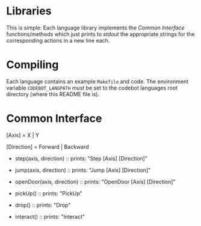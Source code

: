 # Libraries

This is simple: Each language library implements the *Common Interface*
functions/methods which just prints to *stdout* the appropriate strings for the
corresponding actions in a new line each.


# Compiling

Each language contains an example `Makefile` and code. The environment variable
`CODEBOT_LANGPATH` *must* be set to the codebot languages root directory (where
this README file is).


# Common Interface

[Axis] = X | Y

[Direction] = Forward | Backward



- step(axis, direction) ::
    prints: "Step [Axis] [Direction]"

- jump(axis, direction) ::
    prints: "Jump [Axis] [Direction]"

- openDoor(axis, direction) ::
    prints: "OpenDoor [Axis] [Direction]"

- pickUp() ::
    prints: "PickUp"

- drop() ::
    prints: "Drop"

- interact() ::
    prints: "Interact"
